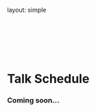 layout: simple


<h1 style="padding-top:6rem;" class="cfp-title">Talk Schedule</h1>

### Coming soon...
<!-- All sessions are in Central European Summer Time (GMT+2). -->
<!-- 
- **Talks** - June 5th-7th
- **Workshops** - June 5th-7th
- **Lightning Talks** - June 5th-7th (at the end of each day)
- [**Sprints**](/information/sprints/) - June 8th-9th

The conference will take place from 9AM to 6PM.

## Talks and Workshops Schedule

<a href="https://pretalx.evolutio.pt/djangocon-europe-2024/schedule/" target="_blank">View the schedule on Pretalx</a>

<script
  type="text/javascript"
  src="https://pretalx.evolutio.pt/djangocon-europe-2024/schedule/widget/v2.en.js"
></script>

<pretalx-schedule event-url="https://pretalx.evolutio.pt/djangocon-europe-2024/" locale="en" format="grid" style="--pretalx-clr-primary: #8f3838"> </pretalx-schedule>

<noscript>
  <div class="pretalx-widget">
    <div class="pretalx-widget-info-message">
      JavaScript is disabled in your browser. To access our schedule without
      JavaScript, please
      <a href="https://pretalx.evolutio.pt/djangocon-europe-2024/schedule/" target="_blank">View the schedule on Pretalx</a>.
    </div>
  </div>
</noscript> -->
